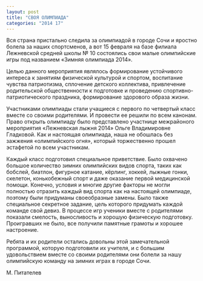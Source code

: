 ```yaml
---
layout: post
title: "СВОЯ ОЛИМПИАДА"
categories: "2014 17"
---
```


Вся страна пристально следила за олимпиадой в городе Сочи и яростно болела за наших спортсменов, а вот 15 февраля на базе филиала Лежневской средней школы № 10 состоялись свои малые олимпийские игры под названием «Зимняя олимпиада 2014».

Целью  данного мероприятия являлось формирование устойчивого интереса к занятиям физической  культурой и спортом, воспитание чувства патриотизма, сплочение детского  коллектива, привлечение родительской общественности к подготовке и проведению  спортивно-патриотического праздника, формирование здорового образа жизни.

Участниками  олимпиады стали учащиеся с первого по четвертый класс вместе со своими  родителями. И провести ее решили по всем канонам. Право открыть олимпиаду было  представлено участнице межрайоного мероприятия «Лежневская лыжня 2014» Ольге  Владимировне Гладковой. Как и настоящая олимпиада, наша не обошлась без  зажжения «олимпийского огня», который торжественно прошел эстафетой по всем  участникам.

Каждый  класс подготовил специальное приветствие. Было охвачено большое количество  зимних олимпийских видов спорта, таких как бобслей, биатлон, фигурное катание,  кёрлинг, хоккей, лыжные гонки, скелетон, конькобежный спорт и даже оказание  первой медицинской помощи. Конечно, условия и многие другие факторы не могли  полностью отразить каждый вид спорта как на настоящей олимпиаде, поэтому были  придуманы своеобразные замены. Было также специальное секретное задание, цель  которого придумать каждой команде свой девиз. В процессе игр ученики вместе с родителями  показали смелость, выносливость и хорошую физическую подготовку. Проигравших не  было, все получили памятные грамоты и хорошее настроение.

Ребята  и их родители остались довольны этой замечательной программой, которую  подготовили их учителя, и с большим удовольствием вместе со своими родителями  они болели за нашу олимпийскую команду на зимних играх в городе Сочи.

М.  Питателев


